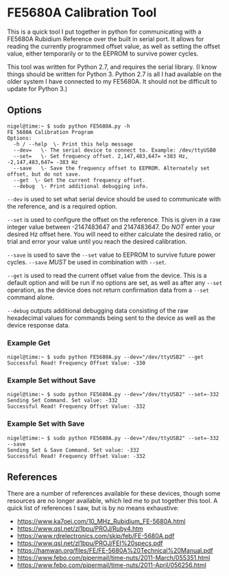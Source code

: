 # FE5680A Calibration Tool
This is a quick tool I put together in python for communicating with a FE5680A Rubidium Reference over the built in serial port. It allows for reading the currently programmed offset value, as well as setting the offset value, either temporarily or to the EEPROM to survive power cycles.

This tool was written for Python 2.7, and requires the serial library. (I know things should be written for Python 3. Python 2.7 is all I had available on the older system I have connected to my FE5680A. It should not be difficult to update for Python 3.)

## Options
```
nigel@time:~ $ sudo python FE5680A.py -h
FE 5680A Calibration Program
Options:
  -h / --help  \- Print this help message
  --dev=   \- The serial device to connect to. Example: /dev/ttyUSB0
  --set=   \- Set frequency offset. 2,147,483,647= +383 Hz, -2,147,483,647= -383 Hz
  --save   \- Save the frequency offset to EEPROM. Alternately set offset, but do not save.
  --get  \- Get the current frequency offset.
  --debug  \- Print additional debugging info.
```
`--dev` is used to set what serial device should be used to communicate with the reference, and is a required option.

`--set` is used to configure the offset on the reference. This is given in a raw integer value between -2147483647 and 2147483647. Do *NOT* enter your desired Hz offset here. You will need to either calculate the desired ratio, or trial and error your value until you reach the desired calibration.

`--save` is used to save the `--set` value to EEPROM to survive future power cycles. `--save` *MUST* be used in combination with `--set`.

`--get` is used to read the current offset value from the device. This is a default option and will be run if no options are set, as well as after any `--set` operation, as the device does not return confirmation data from a `--set` command alone.

`--debug` outputs additional debugging data consisting of the raw hexadecimal values for commands being sent to the device as well as the device response data.

### Example Get
```
nigel@time:~ $ sudo python FE5680A.py --dev="/dev/ttyUSB2" --get
Successful Read! Frequency Offset Value: -330
```

### Example Set without Save
```
nigel@time:~ $ sudo python FE5680A.py --dev="/dev/ttyUSB2" --set=-332
Sending Set Command. Set value: -332
Successful Read! Frequency Offset Value: -332
```

### Example Set with Save
```
nigel@time:~ $ sudo python FE5680A.py --dev="/dev/ttyUSB2" --set=-332 --save
Sending Set & Save Command. Set value: -332
Successful Read! Frequency Offset Value: -332
```

## References
There are a number of references available for these devices, though some resources are no longer available, which led me to put together this tool. A quick list of references I saw, but is by no means exhaustive:
- https://www.ka7oei.com/10_MHz_Rubidium_FE-5680A.html
- https://www.qsl.net/zl1bpu/PROJ/Ruby4.htm
- https://www.rdrelectronics.com/skip/feb/FE-5680A.pdf
- https://www.qsl.net/zl1bpu/PROJ/FEI%20specs.pdf
- https://hamwan.org/files/FE/FE-5680A%20Technical%20Manual.pdf
- https://www.febo.com/pipermail/time-nuts/2011-March/055351.html
- https://www.febo.com/pipermail/time-nuts/2011-April/056256.html
